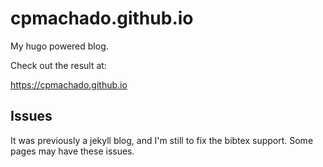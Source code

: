 # cpmachado.github.io

My hugo powered blog.

Check out the result at:

<https://cpmachado.github.io>

## Issues

It was previously a jekyll blog, and I'm still to fix the bibtex support. Some
pages may have these issues.


